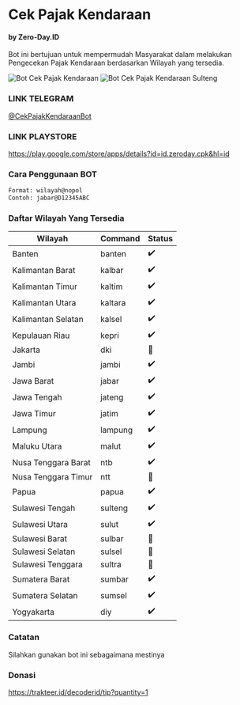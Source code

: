 # Cek Pajak Kendaraan
#### by Zero-Day.ID

Bot ini bertujuan untuk mempermudah Masyarakat dalam melakukan Pengecekan Pajak Kendaraan berdasarkan Wilayah yang tersedia.

![Bot Cek Pajak Kendaraan](https://img001.prntscr.com/file/img001/lVL2H2mfRP6YkwtwVeg6PQ.png)
![Bot Cek Pajak Kendaraan Sulteng](https://img001.prntscr.com/file/img001/Psyd5R4RSLabgiA3rJU4CQ.png)

### LINK TELEGRAM
[@CekPajakKendaraanBot](https://t.me/CekPajakKendaraanBot)

### LINK PLAYSTORE
https://play.google.com/store/apps/details?id=id.zeroday.cpk&hl=id

### Cara Penggunaan BOT

```bash
Format: wilayah@nopol
Contoh: jabar@D12345ABC
```

### Daftar Wilayah Yang Tersedia

| Wilayah | Command | Status |
| ------- | ------ | ------ |
| Banten | banten | :heavy_check_mark: |
| Kalimantan Barat | kalbar | :heavy_check_mark: |
| Kalimantan Timur | kaltim | :heavy_check_mark: |
| Kalimantan Utara | kaltara | :heavy_check_mark: |
| Kalimantan Selatan | kalsel | :heavy_check_mark: |
| Kepulauan Riau | kepri | :heavy_check_mark: |
| Jakarta | dki | :construction: |
| Jambi | jambi | :heavy_check_mark: |
| Jawa Barat | jabar | :heavy_check_mark: |
| Jawa Tengah | jateng | :heavy_check_mark: |
| Jawa Timur | jatim | :heavy_check_mark: |
| Lampung | lampung | :heavy_check_mark: |
| Maluku Utara | malut | :heavy_check_mark: |
| Nusa Tenggara Barat | ntb | :heavy_check_mark: |
| Nusa Tenggara Timur | ntt | :construction: |
| Papua | papua | :heavy_check_mark: |
| Sulawesi Tengah | sulteng | :heavy_check_mark: |
| Sulawesi Utara | sulut | :heavy_check_mark: |
| Sulawesi Barat | sulbar | :construction: |
| Sulawesi Selatan | sulsel | :construction: |
| Sulawesi Tenggara | sultra | :construction: |
| Sumatera Barat | sumbar | :heavy_check_mark: |
| Sumatera Selatan | sumsel | :heavy_check_mark: |
| Yogyakarta | diy | :heavy_check_mark: |

### Catatan

Silahkan gunakan bot ini sebagaimana mestinya

### Donasi
https://trakteer.id/decoderid/tip?quantity=1
